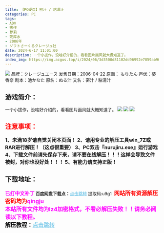 ```yaml
---
title: 【PC硬盘】密汁 / 粘濡汁
categories: PC
tags:
- ADV
- 拔作
- 萝莉
- 死库水
- 2006年
- ソフトさーくるクレージュ社
date: 2024-6-17 11:01:00
description: 一个小拔作，没啥好介绍的，看看图片画风就大概知道了。
index_img: https://img.acgus.top/i/2024/06/3d3500d81102dd96992e7859ab90df88.webp
---
```

![](https://img.acgus.top/i/2024/06/3d3500d81102dd96992e7859ab90df88.webp)
品牌：クレージュエース
发售日期：2006-04-22
原画： もりたん
声优：葵香奈
剧本：池かなた
原名：ぬる汁
又名：密汁 / 粘濡汁

## 游戏简介：
一个小拔作，没啥好介绍的，看看图片画风就大概知道了。
![](https://img.acgus.top/i/2024/06/3acdaa848296fea152182de8ce191f79.webp)
![](https://img.acgus.top/i/2024/06/bda3109628360c6aa9115124112c8b44.webp)
![](https://img.acgus.top/i/2024/06/dcb6114d416a79dbce0273f8f88e0eae.webp)




## <font color=#FF0000 >注意事项：</font>
<font size=3><b>1、未满18岁请自觉关闭本页面！
2、请用专业的解压工具win_7Z或RAR进行解压！（这点很重要）
3、PC双击『nurujiru.exe』运行游戏
4、下载文件前请先保存下来，请不要在线解压！！！这样会导致文件被封，对你也没好处！！！
5、有能力请支持正版！</b></font>

## 下载地址：
<font color=#FF00FF size=3><b>已打中文补丁</b></font>
<b>百度网盘下载点：</b><a href="https://pan.baidu.com/s/10NTFWKJU__myfSSn3DagMw?pwd=u9g1" style="color: #87CEEB;"><b>点击跳转</b></a> 提取码:u9g1
<a style="padding: 0" href="https://post.qingju.org/AD/"><img style="max-width:100%" src="https://img.acgus.top/i/2024/07/478f689b8021d8d499ab43d21acf137a.gif" alt=""></a>
<b><font color=#FF0000 size=4>网站所有资源解压密码均为</b></font><b><font color=#FF00FF size=4>qingju</font><font color=#FF0000 ></font></b><br><b><font color=#FF00FF size=4>本站所有文件均为lz4加密格式，不看必解压失败！！请务必阅读以下教程。</b></font><br><b><font color=#000 size=4>解压教程：</b><a href="https://post.qingju.org/tutorial/000/" style="color: #87CEEB;"><b>点击跳转</b></a>